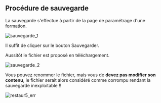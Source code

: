 ## Procédure de sauvegarde ##

La sauvegarde s'effectue à partir de la page de paramétrage d'une formation.

![sauvegarde_1](https://user-images.githubusercontent.com/26385729/59921409-db962480-942d-11e9-83bb-af2025793864.png)

Il suffit de cliquer sur le bouton Sauvegarder.  

Aussitôt le fichier est proposé en téléchargement.

![sauvegarde_2](https://user-images.githubusercontent.com/26385729/59921498-1e57fc80-942e-11e9-8f90-5fdfd9d04983.png)

Vous pouvez renommer le fichier, mais vous de **devez pas modifier son contenu**, le fichier serait alors considéré comme corrompu
rendant la sauvegarde inexploitable !!  

![restaur5_err](https://user-images.githubusercontent.com/26385729/59921679-c372d500-942e-11e9-90a5-dcba2b22e64e.png)
